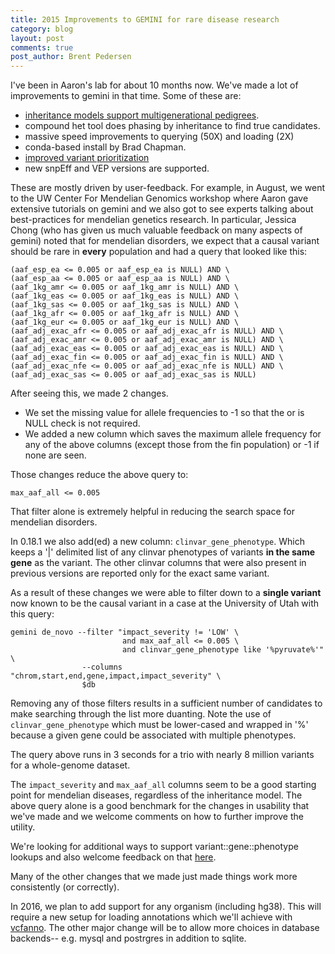 ```yaml
---
title: 2015 Improvements to GEMINI for rare disease research
category: blog
layout: post
comments: true
post_author: Brent Pedersen
---
```

I've been in Aaron's lab for about 10 months now. We've made a lot of improvements
to gemini in that time. Some of these are:

+ [inheritance models support multigenerational pedigrees](https://github.com/brentp/inheritance).
+ compound het tool does phasing by inheritance to find true candidates.
+ massive speed improvements to querying (50X) and loading (2X)
+ conda-based install by Brad Chapman.
+ [improved variant prioritization](https://github.com/brentp/geneimpacts)
+ new snpEff and VEP versions are supported.

These are mostly driven by user-feedback. For example, in August, we went to the
UW Center For Mendelian Genomics workshop where Aaron gave extensive tutorials on
gemini and we also got to see experts talking about best-practices for mendelian
genetics research. In particular, Jessica Chong (who has given us much valuable
feedback on many aspects of gemini) noted that for mendelian disorders,
we expect that a causal variant should be rare in **every** population and had a
query that looked like this:

```
(aaf_esp_ea <= 0.005 or aaf_esp_ea is NULL) AND \
(aaf_esp_aa <= 0.005 or aaf_esp_aa is NULL) AND \
(aaf_1kg_amr <= 0.005 or aaf_1kg_amr is NULL) AND \
(aaf_1kg_eas <= 0.005 or aaf_1kg_eas is NULL) AND \
(aaf_1kg_sas <= 0.005 or aaf_1kg_sas is NULL) AND \
(aaf_1kg_afr <= 0.005 or aaf_1kg_afr is NULL) AND \
(aaf_1kg_eur <= 0.005 or aaf_1kg_eur is NULL) AND \
(aaf_adj_exac_afr <= 0.005 or aaf_adj_exac_afr is NULL) AND \
(aaf_adj_exac_amr <= 0.005 or aaf_adj_exac_amr is NULL) AND \
(aaf_adj_exac_eas <= 0.005 or aaf_adj_exac_eas is NULL) AND \
(aaf_adj_exac_fin <= 0.005 or aaf_adj_exac_fin is NULL) AND \
(aaf_adj_exac_nfe <= 0.005 or aaf_adj_exac_nfe is NULL) AND \
(aaf_adj_exac_sas <= 0.005 or aaf_adj_exac_sas is NULL) 
```

After seeing this, we made 2 changes.
+ We set the missing value for allele frequencies to -1 so that the or is NULL check is not required.
+ We added a new column which saves the maximum allele frequency for any of the above columns (except those from the
  fin population) or -1 if none are seen.

Those changes reduce the above query to:

```
max_aaf_all <= 0.005
```

That filter alone is extremely helpful in reducing the search space for mendelian disorders.

In 0.18.1 we also add(ed) a new column: `clinvar_gene_phenotype`. Which keeps a '|' delimited list
of any clinvar phenotypes of variants **in the same gene** as the variant. The other clinvar columns
that were also present in previous versions are reported only for the exact same variant.

As a result of these changes we were able to filter down to a **single variant** now known to be the
causal variant in a case at the University of Utah with this query:

```
gemini de_novo --filter "impact_severity != 'LOW' \
                         and max_aaf_all <= 0.005 \
                         and clinvar_gene_phenotype like '%pyruvate%'" \
                --columns "chrom,start,end,gene,impact,impact_severity" \
                $db
```

Removing any of those filters results in a sufficient number of candidates to make searching through
the list more duanting. Note the use of `clinvar_gene_phenotype` which must be lower-cased
and wrapped in '%' because a given gene could be associated with multiple phenotypes.

The query above runs in 3 seconds for a trio with nearly 8 million variants for a whole-genome dataset.

The `impact_severity` and `max_aaf_all` columns seem to be a good starting point for mendelian diseases,
regardless of the inheritance model. The above query alone is a good benchmark for the changes in usability
that we've made and we welcome comments on how to further improve the utility.

We're looking for additional ways to support variant::gene::phenotype lookups and also welcome feedback on
that [here](https://github.com/arq5x/gemini/issues/571).

Many of the other changes that we made just made things work more consistently (or correctly).

In 2016, we plan to add support for any organism (including hg38). This will require a new setup for loading annotations
which we'll achieve with [vcfanno](https://github.com/brentp/vcfanno). 
The other major change will be to allow more choices in database backends-- e.g. mysql and postrgres in addition to
sqlite.


